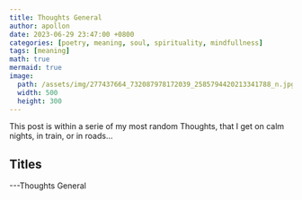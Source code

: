 ```yaml
---
title: Thoughts General
author: apollon
date: 2023-06-29 23:47:00 +0800
categories: [poetry, meaning, soul, spirituality, mindfullness]
tags: [meaning]
math: true
mermaid: true
image:
  path: /assets/img/277437664_732087978172039_2585794420213341788_n.jpg
  width: 500
  height: 300
---
```


This post is within a serie of my most random Thoughts, that I get on calm nights, in train, or in roads...
## Titles
---Thoughts General
# 
